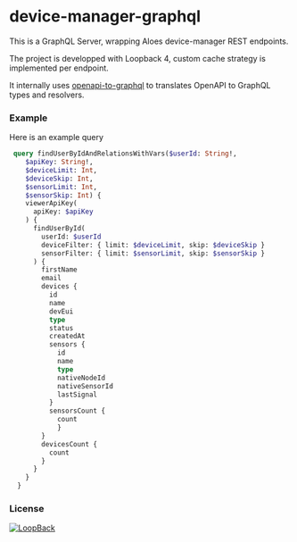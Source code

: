 # device-manager-graphql

This is a GraphQL Server, wrapping Aloes device-manager REST endpoints.

The project is developped with Loopback 4, custom cache strategy is implemented per endpoint.

It internally uses [openapi-to-graphql](https://github.com/IBM/openapi-to-graphql) to translates OpenAPI to GraphQL types and resolvers.


### Example 

Here is an example query 

```graphql
 query findUserByIdAndRelationsWithVars($userId: String!, 
    $apiKey: String!,
    $deviceLimit: Int, 
    $deviceSkip: Int, 
    $sensorLimit: Int, 
    $sensorSkip: Int) {
    viewerApiKey(
      apiKey: $apiKey
    ) {
      findUserById(
        userId: $userId
        deviceFilter: { limit: $deviceLimit, skip: $deviceSkip }
        sensorFilter: { limit: $sensorLimit, skip: $sensorSkip }
      ) {
        firstName
        email
        devices {
          id
          name
          devEui
          type
          status
          createdAt
          sensors {
            id
            name
            type
            nativeNodeId
            nativeSensorId
            lastSignal
          }
          sensorsCount {
          	count
        	}
        }
        devicesCount {
          count
        }
      }
    }
  }
```

### License 

[![LoopBack](https://github.com/strongloop/loopback-next/raw/master/docs/site/imgs/branding/Powered-by-LoopBack-Badge-(blue)-@2x.png)](http://loopback.io/)

